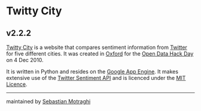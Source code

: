 Twitty City
===========
v2.2.2
----
[Twitty City][site] is a website that compares sentiment information from [Twitter][twitter] for five different cities. It was created in [Oxford][oxf] for the [Open Data Hack Day][hackday] on 4 Dec 2010.

It is written in Python and resides on the [Google App Engine][gae]. It makes extensive use of the [Twitter Sentiment API][sentiment] and is licenced under the [MIT Licence][mit].


---
maintained by [Sebastian Motraghi][me]

[site]: http://www.twitty-city.co.uk
[hackday]: http://lanyrd.com/2010/oxford-open-data-hack-day/
[oxf]: http://en.wikipedia.org/wiki/Oxford
[gae]: http://code.google.com/appengine/
[sentiment]: http://twittersentiment.appspot.com/
[twitter]: http://twitter.com
[me]: http://twitter.com/seb_m
[mit]: http://en.wikipedia.org/wiki/MIT_License